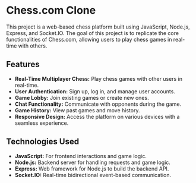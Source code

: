 # Chess.com Clone

This project is a web-based chess platform built using JavaScript, Node.js, Express, and Socket.IO. The goal of this project is to replicate the core functionalities of Chess.com, allowing users to play chess games in real-time with others.

## Features

- **Real-Time Multiplayer Chess:** Play chess games with other users in real-time.
- **User Authentication:** Sign up, log in, and manage user accounts.
- **Game Lobby:** Join existing games or create new ones.
- **Chat Functionality:** Communicate with opponents during the game.
- **Game History:** View past games and move history.
- **Responsive Design:** Access the platform on various devices with a seamless experience.

## Technologies Used

- **JavaScript:** For frontend interactions and game logic.
- **Node.js:** Backend server for handling requests and game logic.
- **Express:** Web framework for Node.js to build the backend API.
- **Socket.IO:** Real-time bidirectional event-based communication.

